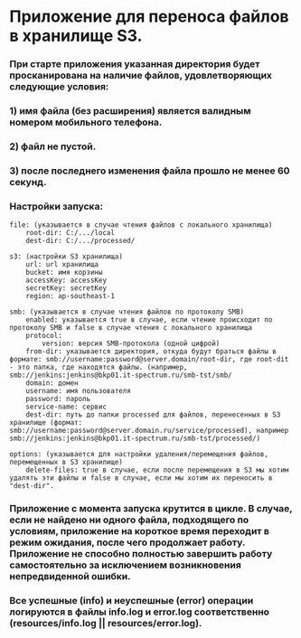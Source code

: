 # Приложение для переноса файлов в хранилище S3.

### При старте приложения указанная директория будет просканирована на наличие файлов, удовлетворяющих следующие условия:
### 1) имя файла (без расширения) является валидным номером мобильного телефона.
### 2) файл не пустой.
### 3) после последнего изменения файла прошло не менее 60 секунд.

### Настройки запуска:
    file: (указывается в случае чтения файлов с локального хранилища)
        root-dir: C:/.../local
        dest-dir: C:/.../processed/

    s3: (настройки S3 хранилища)
        url: url хранилища
        bucket: имя корзины
        accessKey: accessKey
        secretKey: secretKey
        region: ap-southeast-1

    smb: (указывается в случае чтения файлов по протоколу SMB)
        enabled: указывается true в случае, если чтение происходит по протоколу SMB и false в случае чтения с локального хранилища
        protocol:
            version: версия SMB-протокола (одной цифрой)
        from-dir: указывается директория, откуда будут браться файлы в формате: smb://username:password@server.domain/root-dir, где root-dit - это папка, где находятся файлы. (например, smb://jenkins:jenkins@bkp01.it-spectrum.ru/smb-tst/smb/
        domain: домен
        username: имя пользователя
        password: пароль
        service-name: сервис
        dest-dir: путь до папки processed для файлов, перенесенных в S3 хранилище (формат: smb://username:password@server.domain.ru/service/processed), например smb://jenkins:jenkins@bkp01.it-spectrum.ru/smb-tst/processed/)
    
    options: (указывается для настройки удаления/перемещения файлов, перемещенных в S3 хранилище)
        delete-files: true в случае, если после перемещения в S3 мы хотим удалять эти файлы и false в случае, если мы хотим их переносить в "dest-dir".

### Приложение с момента запуска крутится в цикле. В случае, если не найдено ни одного файла, подходящего по условиям, приложение на короткое время переходит в режим ожидания, после чего продолжает работу. Приложение не способно полностью завершить работу самостоятельно за исключением возникновения непредвиденной ошибки.


### Все успешные (info) и неуспешные (error) операции логируются в файлы info.log и error.log соответственно (resources/info.log || resources/error.log).
